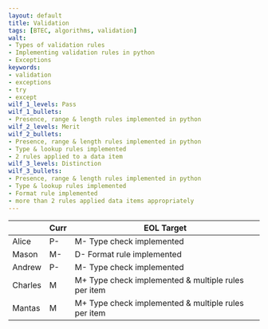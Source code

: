 ```yaml
---
layout: default
title: Validation
tags: [BTEC, algorithms, validation]
walt:
- Types of validation rules
- Implementing validation rules in python
- Exceptions
keywords:
- validation
- exceptions
- try
- except
wilf_1_levels: Pass
wilf_1_bullets:
- Presence, range & length rules implemented in python
wilf_2_levels: Merit
wilf_2_bullets:
- Presence, range & length rules implemented in python
- Type & lookup rules implemented
- 2 rules applied to a data item
wilf_3_levels: Distinction
wilf_3_bullets:
- Presence, range & length rules implemented in python
- Type & lookup rules implemented
- Format rule implemented
- more than 2 rules applied data items appropriately
---
```


| | Curr | EOL Target |
|-|------|---------------|
| Alice | P- | M- Type check implemented |
| Mason | M- | D- Format rule implemented |
| Andrew | P- | M- Type check implemented |
| Charles | M | M+ Type check implemented & multiple rules per item |
| Mantas | M | M+ Type check implemented & multiple rules per item |
